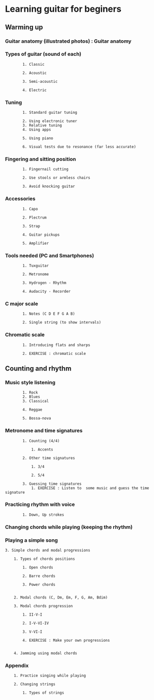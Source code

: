 # Learning guitar for beginers

## Warming up

### Guitar anatomy (illustrated photos)  : Guitar anatomy

### Types of guitar (sound of each)

			1. Classic

			2. Acoustic

			3. Semi-acoustic

			4. Electric


### Tuning

			1. Standard guitar tuning

			2. Using electronic tuner
			3. Relative tuning
			4. Using apps

			5. Using piano

			6. Visual tests due to resonance (far less accurate)


### Fingering and sitting position

			1. Fingernail cutting

			2. Use stools or armless chairs

			3. Avoid knocking guitar


### Accessories

			1. Capo

			2. Plectrum

			3. Strap

			4. Guitar pickups

			5. Amplifier


### Tools needed (PC and Smartphones)

			1. Tuxguitar

			2. Metronome

			3. Hydrogen - Rhythm

			4. Audacity - Recorder


### C major scale

			1. Notes (C D E F G A B)

			2. Single string (to show intervals)

### Chromatic scale
			1. Introducing flats and sharps

			2. EXERCISE : chromatic scale



## Counting and rhythm

### Music style listening

			1. Rock
			2. Blues
			3. Classical

			4. Reggae

			5. Bossa-nova


### Metronome and time signatures

			1. Counting (4/4)

				1. Accents

			2. Other time signatures

				1. 3/4

				2. 5/4

			3. Guessing time signatures
				1. EXERCISE : Listen to  some music and guess the time signature



### Practicing rhythm with voice

			1. Down, Up strokes


### Changing chords while playing (keeping the rhythm)

### Playing a simple song


	3. Simple chords and modal progressions

		1. Types of chords positions

			1. Open chords

			2. Barre chords

			3. Power chords


		2. Modal chords (C, Dm, Em, F, G, Am, Bdim)

		3. Modal chords progression

			1. II-V-I

			2. I-V-VI-IV

			3. V-VI-I

			4. EXERCISE : Make your own progressions


		4. Jamming using modal chords


### Appendix
		1. Practice singing while playing

		2. Changing strings

			1. Types of strings



